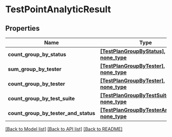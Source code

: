 # TestPointAnalyticResult


## Properties
Name | Type | Description | Notes
------------ | ------------- | ------------- | -------------
**count_group_by_status** | [**[TestPlanGroupByStatus], none_type**](TestPlanGroupByStatus.md) |  | [optional] 
**sum_group_by_tester** | [**[TestPlanGroupByTester], none_type**](TestPlanGroupByTester.md) |  | [optional] 
**count_group_by_tester** | [**[TestPlanGroupByTester], none_type**](TestPlanGroupByTester.md) |  | [optional] 
**count_group_by_test_suite** | [**[TestPlanGroupByTestSuite], none_type**](TestPlanGroupByTestSuite.md) |  | [optional] 
**count_group_by_tester_and_status** | [**[TestPlanGroupByTesterAndStatus], none_type**](TestPlanGroupByTesterAndStatus.md) |  | [optional] 

[[Back to Model list]](../README.md#documentation-for-models) [[Back to API list]](../README.md#documentation-for-api-endpoints) [[Back to README]](../README.md)



